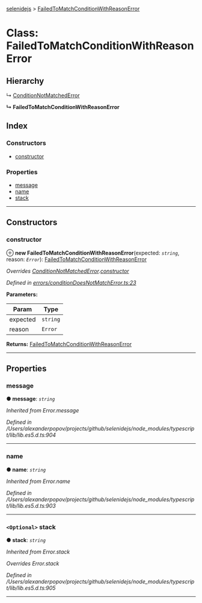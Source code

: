 [selenidejs](../README.md) > [FailedToMatchConditionWithReasonError](../classes/failedtomatchconditionwithreasonerror.md)

# Class: FailedToMatchConditionWithReasonError

## Hierarchy

↳  [ConditionNotMatchedError](conditionnotmatchederror.md)

**↳ FailedToMatchConditionWithReasonError**

## Index

### Constructors

* [constructor](failedtomatchconditionwithreasonerror.md#constructor)

### Properties

* [message](failedtomatchconditionwithreasonerror.md#message)
* [name](failedtomatchconditionwithreasonerror.md#name)
* [stack](failedtomatchconditionwithreasonerror.md#stack)

---

## Constructors

<a id="constructor"></a>

###  constructor

⊕ **new FailedToMatchConditionWithReasonError**(expected: *`string`*, reason: *`Error`*): [FailedToMatchConditionWithReasonError](failedtomatchconditionwithreasonerror.md)

*Overrides [ConditionNotMatchedError](conditionnotmatchederror.md).[constructor](conditionnotmatchederror.md#constructor)*

*Defined in [errors/conditionDoesNotMatchError.ts:23](https://github.com/KnowledgeExpert/selenidejs/blob/master/lib/errors/conditionDoesNotMatchError.ts#L23)*

**Parameters:**

| Param | Type |
| ------ | ------ |
| expected | `string` |
| reason | `Error` |

**Returns:** [FailedToMatchConditionWithReasonError](failedtomatchconditionwithreasonerror.md)

___

## Properties

<a id="message"></a>

###  message

**● message**: *`string`*

*Inherited from Error.message*

*Defined in /Users/alexanderpopov/projects/github/selenidejs/node_modules/typescript/lib/lib.es5.d.ts:904*

___
<a id="name"></a>

###  name

**● name**: *`string`*

*Inherited from Error.name*

*Defined in /Users/alexanderpopov/projects/github/selenidejs/node_modules/typescript/lib/lib.es5.d.ts:903*

___
<a id="stack"></a>

### `<Optional>` stack

**● stack**: *`string`*

*Inherited from Error.stack*

*Overrides Error.stack*

*Defined in /Users/alexanderpopov/projects/github/selenidejs/node_modules/typescript/lib/lib.es5.d.ts:905*

___

